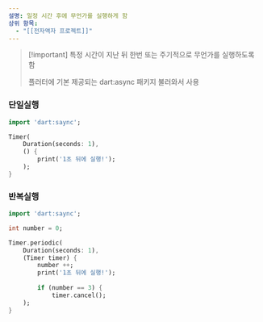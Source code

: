 ```yaml
---
설명: 일정 시간 후에 무언가를 실행하게 함
상위 항목:
  - "[[전자액자 프로젝트]]"
---
```

> [!important] 특정 시간이 지난 뒤 한번 또는 주기적으로 무언가를 실행하도록 함
> 
>   
>   
> 플러터에 기본 제공되는 dart:async 패키지 불러와서 사용  

  

### 단일실행

```Dart
import 'dart:saync';

Timer(
	Duration(seconds: 1),
	() {
		print('1초 뒤에 실행!');
	);
}
```

  

### 반복실행

```Dart
import 'dart:saync';

int number = 0;

Timer.periodic(
	Duration(seconds: 1),
	(Timer timer) {
		number ++;
		print('1초 뒤에 실행!');
		
		if (number == 3) {
			timer.cancel();
	);
}
```